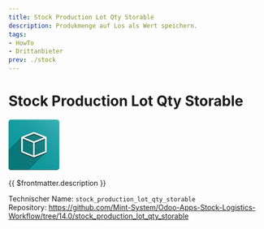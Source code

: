 ```yaml
---
title: Stock Production Lot Qty Storable
description: Produkmenge auf Los als Wert speichern.
tags:
- HowTo
- Drittanbieter
prev: ./stock
---
```

# Stock Production Lot Qty Storable
![icon_oms_box](assets/icon_oms_box.png)

{{ $frontmatter.description }}

Technischer Name: `stock_production_lot_qty_storable`\
Repository: <https://github.com/Mint-System/Odoo-Apps-Stock-Logistics-Workflow/tree/14.0/stock_production_lot_qty_storable>
